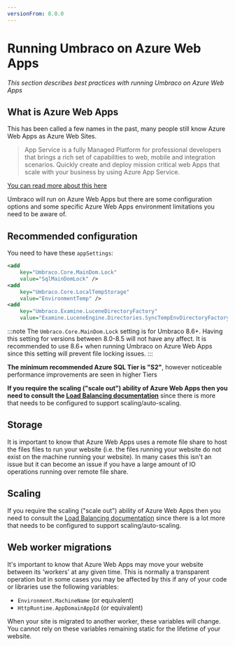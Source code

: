 ```yaml
---
versionFrom: 8.0.0
---
```


# Running Umbraco on Azure Web Apps

_This section describes best practices with running Umbraco on Azure Web Apps_

## What is Azure Web Apps

This has been called a few names in the past, many people still know Azure Web Apps as Azure Web Sites.

> App Service is a fully Managed Platform for professional developers that brings a rich set of capabilities to web, mobile and integration scenarios. Quickly create and deploy mission critical web Apps that scale with your business by using Azure App Service.

[You can read more about this here](https://azure.microsoft.com/en-us/documentation/articles/app-service-web-overview/)

Umbraco will run on Azure Web Apps but there are some configuration options and some specific Azure Web Apps environment limitations you need to be aware of.

## Recommended configuration

You need to have these `appSettings`:

```xml
<add
    key="Umbraco.Core.MainDom.Lock"
    value="SqlMainDomLock" />
<add
    key="Umbraco.Core.LocalTempStorage"
    value="EnvironmentTemp" />
<add
    key="Umbraco.Examine.LuceneDirectoryFactory"
    value="Examine.LuceneEngine.Directories.SyncTempEnvDirectoryFactory, Examine" />
```

:::note
The `Umbraco.Core.MainDom.Lock` setting is for Umbraco 8.6+. Having this setting for versions between 8.0-8.5 will not have any affect. It is recommended to use 8.6+ when running Umbraco on Azure Web Apps since this setting will prevent file locking issues.
:::

__The minimum recommended Azure SQL Tier is "S2"__, however noticeable performance improvements are seen in higher Tiers

__If you require the scaling ("scale out") ability of Azure Web Apps then you need to consult the
[Load Balancing documentation](Load-Balancing/index.md)__ since there is more that needs to be configured to support scaling/auto-scaling.

## Storage

It is important to know that Azure Web Apps uses a remote file share to host the files files to run your website (i.e. the files running your website do not exist on the machine running your website). In many cases this isn't an issue but it can become an issue if you have a large amount of IO operations running over remote file share.

## Scaling

If you require the scaling ("scale out") ability of Azure Web Apps then you need to consult
the [Load Balancing documentation](Load-Balancing/index.md) since there is a lot more that needs
to be configured to support scaling/auto-scaling.

## Web worker migrations

It's important to know that Azure Web Apps may move your website between its 'workers' at any given time. This is normally a transparent operation but in some cases you may be affected by this if any of your code or libraries use the following variables:

* `Environment.MachineName` (or equivalent)
* `HttpRuntime.AppDomainAppId` (or equivalent)

When your site is migrated to another worker, these variables will change.
You cannot rely on these variables remaining static for the lifetime of your website.
